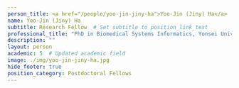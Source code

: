 ```yaml
---
person_title: <a href="/people/yoo-jin-jiny-ha">Yoo-Jin (Jiny) Ha</a>
name: Yoo-Jin (Jiny) Ha
subtitle: Research Fellow  # Set subtitle to position_link_text
professional_title: "PhD in Biomedical Systems Informatics, Yonsei University College of Medicine"
description: ""
layout: person
academic: 5  # Updated academic field
image: ./img/yoo-jin-jiny-ha.jpg
hide_footer: true
position_category: Postdoctoral Fellows
---
```

